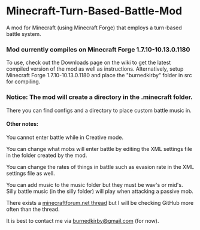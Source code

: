 Minecraft-Turn-Based-Battle-Mod
===============================

A mod for Minecraft (using Minecraft Forge) that employs a turn-based battle system.


### Mod currently compiles on Minecraft Forge 1.7.10-10.13.0.1180


To use, check out the Downloads page on the wiki to get the latest compiled version of the mod as well as instructions.
Alternatively, setup Minecraft Forge 1.7.10-10.13.0.1180 and place the "burnedkirby" folder in src for compiling.


### Notice: The mod will create a directory in the .minecraft folder.
There you can find configs and a directory to place custom battle music in.

#### Other notes:

You cannot enter battle while in Creative mode.

You can change what mobs will enter battle by editing the XML settings file in the folder created by the mod.

You can change the rates of things in battle such as evasion rate in the XML settings file as well.

You can add music to the music folder but they must be wav's or mid's.  
Silly battle music (in the silly folder) will play when attacking a passive mob.


There exists a [minecraftforum.net thread](http://www.minecraftforum.net/topic/1894841-turn-based-minecraft/) but I will be checking GitHub more often than the thread.

It is best to contact me via burnedkirby@gmail.com (for now).
